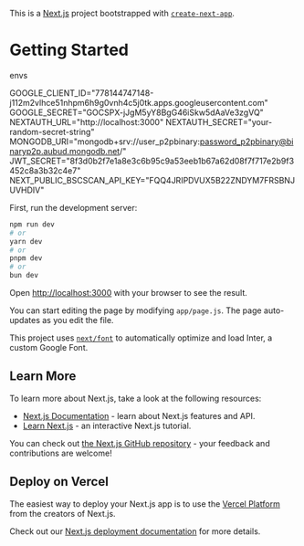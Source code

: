 This is a [Next.js](https://nextjs.org/) project bootstrapped with [`create-next-app`](https://github.com/vercel/next.js/tree/canary/packages/create-next-app).

# Getting Started


envs

GOOGLE_CLIENT_ID="778144747148-j112m2vlhce51nhpm6h9g0vnh4c5j0tk.apps.googleusercontent.com"
GOOGLE_SECRET="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"
NEXTAUTH_URL="http://localhost:3000"
NEXTAUTH_SECRET="your-random-secret-string"
MONGODB_URI="mongodb+srv://user_p2pbinary:password_p2pbinary@binaryp2p.aubud.mongodb.net/"
JWT_SECRET="8f3d0b2f7e1a8e3c6b95c9a53eeb1b67a62d08f7f717e2b9f3452c8a3b32c4e7"
NEXT_PUBLIC_BSCSCAN_API_KEY="FQQ4JRIPDVUX5B22ZNDYM7FRSBNJUVHDIV"


First, run the development server:

```bash
npm run dev
# or
yarn dev
# or
pnpm dev
# or
bun dev
```

Open [http://localhost:3000](http://localhost:3000) with your browser to see the result.

You can start editing the page by modifying `app/page.js`. The page auto-updates as you edit the file.

This project uses [`next/font`](https://nextjs.org/docs/basic-features/font-optimization) to automatically optimize and load Inter, a custom Google Font.

## Learn More

To learn more about Next.js, take a look at the following resources:

- [Next.js Documentation](https://nextjs.org/docs) - learn about Next.js features and API.
- [Learn Next.js](https://nextjs.org/learn) - an interactive Next.js tutorial.

You can check out [the Next.js GitHub repository](https://github.com/vercel/next.js/) - your feedback and contributions are welcome!

## Deploy on Vercel

The easiest way to deploy your Next.js app is to use the [Vercel Platform](https://vercel.com/new?utm_medium=default-template&filter=next.js&utm_source=create-next-app&utm_campaign=create-next-app-readme) from the creators of Next.js.

Check out our [Next.js deployment documentation](https://nextjs.org/docs/deployment) for more details.
